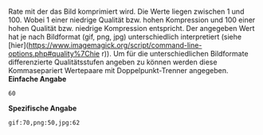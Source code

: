 Rate mit der das Bild komprimiert wird. Die Werte liegen zwischen 1 und 100.
Wobei 1 einer niedrige Qualität bzw. hohen Kompression und 100 einer hohen
Qualität bzw. niedrige Kompression entspricht. Der angegeben Wert hat je nach
Bildformat (gif, png, jpg) unterschiedlich interpretiert (siehe
[hier](https://www.imagemagick.org/script/command-line-options.php#quality%7Chie
r)). Um für die unterschiedlichen Bildformate differenzierte Qualitätsstufen
angeben zu können werden diese Kommasepariert Wertepaare mit
Doppelpunkt-Trenner angegeben.
__Einfache Angabe__
```
60
```
__Spezifische Angabe__
```
gif:70,png:50,jpg:62
```